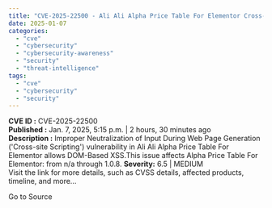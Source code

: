 ```yaml
---
title: "CVE-2025-22500 - Ali Ali Alpha Price Table For Elementor Cross-site Scripting (XSS)"
date: 2025-01-07
categories: 
  - "cve"
  - "cybersecurity"
  - "cybersecurity-awareness"
  - "security"
  - "threat-intelligence"
tags: 
  - "cve"
  - "cybersecurity"
  - "security"
---
```


**CVE ID :** CVE-2025-22500  
**Published :** Jan. 7, 2025, 5:15 p.m. | 2 hours, 30 minutes ago  
**Description :** Improper Neutralization of Input During Web Page Generation ('Cross-site Scripting') vulnerability in Ali Ali Alpha Price Table For Elementor allows DOM-Based XSS.This issue affects Alpha Price Table For Elementor: from n/a through 1.0.8. 
**Severity:** 6.5 | MEDIUM  
Visit the link for more details, such as CVSS details, affected products, timeline, and more...

Go to Source
